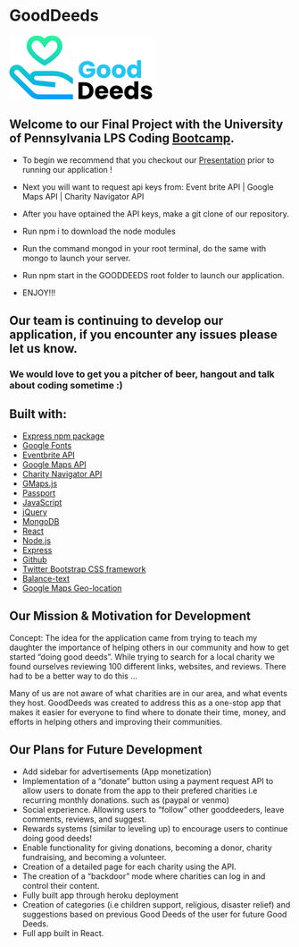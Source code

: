# GoodDeeds

![GoodDeeds](public/images/gooddeedslogo.png)

## Welcome to our Final Project with the University of Pennsylvania LPS Coding [Bootcamp](https://bootcamp.sas.upenn.edu/).

- To begin we recommend that you checkout our [Presentation](https://docs.google.com/presentation/d/1pO-N2DIgKoBmlrJ0XbjlgqDsIfM6vazRnIX6vr50us4/edit?usp=sharing) prior to running our application !

- Next you will want to request api keys from:
  Event brite API | Google Maps API | Charity Navigator API

* After you have optained the API keys, make a git clone of our repository.

* Run npm i to download the node modules

* Run the command mongod in your root terminal, do the same with mongo to launch your server.

* Run npm start in the GOODDEEDS root folder to launch our application.

* ENJOY!!!

## Our team is continuing to develop our application, if you encounter any issues please let us know.

### We would love to get you a pitcher of beer, hangout and talk about coding sometime :)

## Built with:

- [Express npm package](https://www.npmjs.com/package/express)
- [Google Fonts](https://fonts.google.com/)
- [Eventbrite API](https://www.eventbrite.com/platform/api)
- [Google Maps API](https://developers.google.com/maps/documentation/)
- [Charity Navigator API](http://api.charitynavigator.org/)
- [GMaps.js](https://hpneo.dev/gmaps/)
- [Passport](http://www.passportjs.org/)
- [JavaScript](http://javascript.com/)
- [jQuery](http://jquery.com/)
- [MongoDB](https://www.mongodb.com/)
- [React](https://reactjs.org)
- [Node.js](https://nodejs.org)
- [Express](https://expressjs.com)
- [Github](https://github.com)
- [Twitter Bootstrap CSS framework](http://getbootstrap.com/)
- [Balance-text](https://www.npmjs.com/package/balance-text)
- [Google Maps Geo-location](https://developers.google.com/maps/documentation/javascript/examples/map-geolocation)

## Our Mission & Motivation for Development

Concept: The idea for the application came from trying to teach my daughter the importance of helping others in our community and how to get started “doing good deeds”. While trying to search for a local charity we found ourselves reviewing 100 different links, websites, and reviews. There had to be a better way to do this ...

Many of us are not aware of what charities are in our area, and what events they host. GoodDeeds was created to address this as a one-stop app that makes it easier for everyone to find where to donate their time, money, and efforts in helping others and improving their communities.

## Our Plans for Future Development

- Add sidebar for advertisements (App monetization)
- Implementation of a “donate” button using a payment request API to allow users to donate from the app to their prefered charities i.e recurring monthly donations. such as (paypal or venmo)
- Social experience. Allowing users to “follow” other gooddeeders, leave comments, reviews, and suggest.
- Rewards systems (similar to leveling up) to encourage users to continue doing good deeds!
- Enable functionality for giving donations, becoming a donor, charity fundraising, and becoming a volunteer.
- Creation of a detailed page for each charity using the API.
- The creation of a “backdoor” mode where charities can log in and control their content.
- Fully built app through heroku deployment
- Creation of categories (i.e children support, religious, disaster relief) and suggestions based on previous Good Deeds of the user for future Good Deeds.
- Full app built in React.
